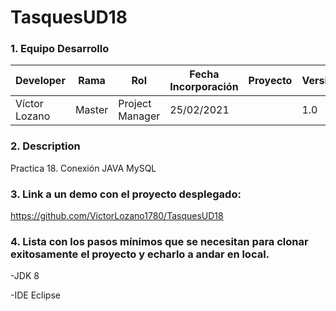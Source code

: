 # TasquesUD18

### 1. Equipo Desarrollo
|Developer	| Rama | Rol | Fecha Incorporación | Proyecto	| Versión|
| ------------ | ------------ | ------------ | ------------ | ------------ | ------------ |
|Víctor Lozano |	Master	| Project Manager	| 25/02/2021 | | 1.0|
### 2. Description
Practica 18. Conexión JAVA MySQL
### 3. Link a un demo con el proyecto desplegado:
https://github.com/VictorLozano1780/TasquesUD18
### 4. Lista con los pasos mínimos que se necesitan para clonar exitosamente el proyecto y echarlo a andar en local.
-JDK 8

-IDE Eclipse

